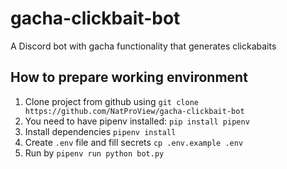# gacha-clickbait-bot
A Discord bot with gacha functionality that generates clickabaits

## How to prepare working environment
1. Clone project from github using ```git clone https://github.com/NatProView/gacha-clickbait-bot```
2. You need to have pipenv installed: ```pip install pipenv```
3. Install dependencies ```pipenv install```
4. Create ```.env``` file and fill secrets ```cp .env.example .env```
4. Run by ```pipenv run python bot.py```
